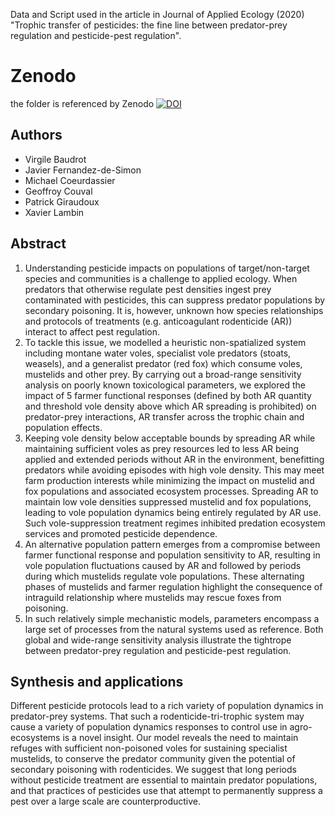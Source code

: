 Data and Script used in the article in Journal of Applied Ecology (2020) "Trophic transfer of pesticides: the fine line between predator-prey regulation and pesticide-pest regulation".

# Zenodo
the folder is referenced by Zenodo
[![DOI](https://zenodo.org/badge/233555669.svg)](https://zenodo.org/badge/latestdoi/233555669)

## Authors

- Virgile Baudrot
- Javier Fernandez-de-Simon
- Michael Coeurdassier
- Geoffroy Couval
- Patrick Giraudoux
- Xavier Lambin

## Abstract

1. Understanding pesticide impacts on populations of target/non-target species and communities is a challenge to applied ecology. When predators that otherwise regulate pest densities ingest prey contaminated with pesticides, this can suppress predator populations by secondary poisoning. It is, however, unknown how species relationships and protocols of treatments (e.g. anticoagulant rodenticide (AR)) interact to affect pest regulation.
2. To tackle this issue, we modelled a heuristic non-spatialized system including montane water voles, specialist vole predators (stoats, weasels), and a generalist predator (red fox) which consume voles, mustelids and other prey. By carrying out a broad-range sensitivity analysis on poorly known toxicological parameters, we explored the impact of 5 farmer functional responses (defined by both AR quantity and threshold vole density above which AR spreading is prohibited) on predator-prey interactions, AR transfer across the trophic chain and population effects.
3. Keeping vole density below acceptable bounds by spreading AR while maintaining sufficient voles as prey resources led to less AR being applied and extended periods without AR in the environment, benefitting predators while avoiding episodes with high vole density. This may meet farm production interests while minimizing the impact on mustelid and fox populations and associated ecosystem processes. Spreading AR to maintain low vole densities suppressed mustelid and fox populations, leading to vole population dynamics being entirely regulated by AR use. Such vole-suppression treatment regimes inhibited predation ecosystem services and promoted pesticide dependence.
4. An alternative population pattern emerges from a compromise between farmer functional response and population sensitivity to AR, resulting in vole population fluctuations caused by AR and followed by periods during which mustelids regulate vole populations. These alternating phases of mustelids and farmer regulation highlight the consequence of intraguild relationship where mustelids may rescue foxes from poisoning.
5. In such relatively simple mechanistic models, parameters encompass a large set of processes from the natural systems used as reference. Both global and wide-range sensitivity analysis illustrate the tightrope between predator-prey regulation and pesticide-pest regulation.

## Synthesis and applications

Different pesticide protocols lead to a rich variety of population dynamics in predator-prey systems. That such a rodenticide-tri-trophic system may cause a variety of population dynamics responses to control use in agro-ecosystems is a novel insight. Our model reveals the need to maintain refuges with sufficient non-poisoned voles for sustaining specialist mustelids, to conserve the predator community given the potential of secondary poisoning with rodenticides. We suggest that long periods without pesticide treatment are essential to maintain predator populations, and that practices of pesticides use that attempt to permanently suppress a pest over a large scale are counterproductive. 

